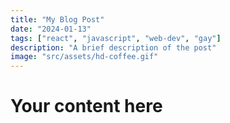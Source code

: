 ```yaml
---
title: "My Blog Post"
date: "2024-01-13"
tags: ["react", "javascript", "web-dev", "gay"]
description: "A brief description of the post"
image: "src/assets/hd-coffee.gif"
---
```


# Your content here
